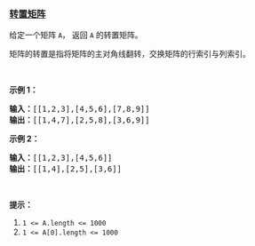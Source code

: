 ### [转置矩阵](https://leetcode-cn.com/problems/transpose-matrix)

<p>给定一个矩阵 <code>A</code>， 返回 <code>A</code> 的转置矩阵。</p>

<p>矩阵的转置是指将矩阵的主对角线翻转，交换矩阵的行索引与列索引。</p>

<p> </p>

<p><strong>示例 1：</strong></p>

<pre>
<strong>输入：</strong>[[1,2,3],[4,5,6],[7,8,9]]
<strong>输出：</strong>[[1,4,7],[2,5,8],[3,6,9]]
</pre>

<p><strong>示例 2：</strong></p>

<pre>
<strong>输入：</strong>[[1,2,3],[4,5,6]]
<strong>输出：</strong>[[1,4],[2,5],[3,6]]
</pre>

<p> </p>

<p><strong>提示：</strong></p>

<ol>
	<li><code>1 <= A.length <= 1000</code></li>
	<li><code>1 <= A[0].length <= 1000</code></li>
</ol>
